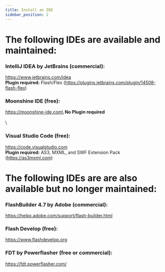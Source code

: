 ```yaml
---
title: Install an IDE
sidebar_position: 2
---
```


# The following IDEs are available and maintained:
  
  
### IntelliJ IDEA by JetBrains (commercial):  
https://www.jetbrains.com/idea  
**Plugin required:** Flash/Flex (https://plugins.jetbrains.com/plugin/14508-flash-flex)
  
  
  
  
  
  
### Moonshine IDE (free):  
https://moonshine-ide.com\
**No Plugin required**\
\
\
### Visual Studio Code (free):  
https://code.visualstudio.com  
**Plugin required:** AS3, MXML, and SWF Extension Pack (https://as3mxml.com)
  
  
  
  
# The following IDEs are are also available but no longer maintained:
  
  
### FlashBuilder 4.7 by Adobe (commercial):  
https://helpx.adobe.com/support/flash-builder.html
  
  
### Flash Develop (free):  
https://www.flashdevelop.org
  
  
### FDT by Powerflasher (free or commercial):  
https://fdt.powerflasher.com/
